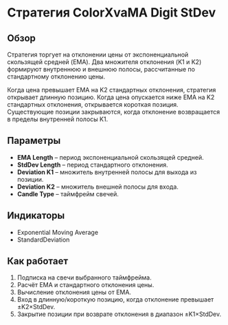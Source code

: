 # Стратегия ColorXvaMA Digit StDev

## Обзор
Стратегия торгует на отклонении цены от экспоненциальной скользящей средней (EMA). Два множителя отклонения (K1 и K2) формируют внутреннюю и внешнюю полосы, рассчитанные по стандартному отклонению цены.

Когда цена превышает EMA на K2 стандартных отклонения, стратегия открывает длинную позицию. Когда цена опускается ниже EMA на K2 стандартных отклонения, открывается короткая позиция. Существующие позиции закрываются, когда отклонение возвращается в пределы внутренней полосы K1.

## Параметры
- **EMA Length** – период экспоненциальной скользящей средней.
- **StdDev Length** – период стандартного отклонения.
- **Deviation K1** – множитель внутренней полосы для выхода из позиции.
- **Deviation K2** – множитель внешней полосы для входа.
- **Candle Type** – таймфрейм свечей.

## Индикаторы
- Exponential Moving Average
- StandardDeviation

## Как работает
1. Подписка на свечи выбранного таймфрейма.
2. Расчёт EMA и стандартного отклонения цены.
3. Вычисление отклонения цены от EMA.
4. Вход в длинную/короткую позицию, когда отклонение превышает ±K2×StdDev.
5. Закрытие позиции при возврате отклонения в диапазон ±K1×StdDev.
